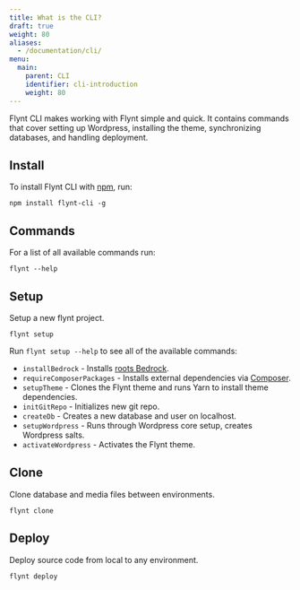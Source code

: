 ```yaml
---
title: What is the CLI?
draft: true
weight: 80
aliases:
  - /documentation/cli/
menu:
  main:
    parent: CLI
    identifier: cli-introduction
    weight: 80
---
```


Flynt CLI makes working with Flynt simple and quick. It contains commands that cover setting up Wordpress, installing the theme, synchronizing databases, and handling deployment.

## Install

To install Flynt CLI with [npm](https://npmjs.org), run:

```
npm install flynt-cli -g
```

## Commands

For a list of all available commands run:
```
flynt --help
```

## Setup
Setup a new flynt project.

```
flynt setup
```

Run `flynt setup --help` to see all of the available commands:

- `installBedrock` - Installs [roots Bedrock](https://roots.io/bedrock/).
- `requireComposerPackages` - Installs external dependencies via [Composer](https://getcomposer.org/).
- `setupTheme` -  Clones the Flynt theme and runs Yarn to install theme dependencies.
- `initGitRepo` - Initializes new git repo.
- `createDb` - Creates a new database and user on localhost.
- `setupWordpress` - Runs through Wordpress core setup, creates Wordpress salts.
- `activateWordpress` - Activates the Flynt theme.

## Clone
Clone database and media files between environments.

```
flynt clone
```

## Deploy
Deploy source code from local to any environment.

```
flynt deploy
```
